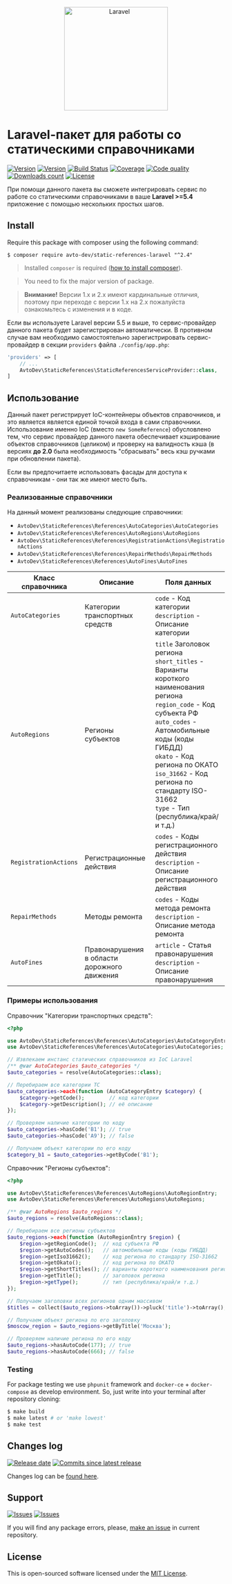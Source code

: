 <p align="center">
  <img src="https://laravel.com/assets/img/components/logo-laravel.svg" alt="Laravel" width="240" />
</p>

# Laravel-пакет для работы со статическими справочниками

[![Version][badge_packagist_version]][link_packagist]
[![Version][badge_php_version]][link_packagist]
[![Build Status][badge_build_status]][link_build_status]
[![Coverage][badge_coverage]][link_coverage]
[![Code quality][badge_code_quality]][link_code_quality]
[![Downloads count][badge_downloads_count]][link_packagist]
[![License][badge_license]][link_license]

При помощи данного пакета вы сможете интегрировать сервис по работе со статическими справочниками в ваше **Laravel >=5.4** приложение с помощью нескольких простых шагов.

## Install

Require this package with composer using the following command:

```shell
$ composer require avto-dev/static-references-laravel "^2.4"
```

> Installed `composer` is required ([how to install composer][getcomposer]).

> You need to fix the major version of package.

> **Внимание!** Версии 1.x и 2.x имеют кардинальные отличия, поэтому при переходе с версии 1.x на 2.x пожалуйста ознакомьтесь с изменения и в коде.

Если вы используете Laravel версии 5.5 и выше, то сервис-провайдер данного пакета будет зарегистрирован автоматически. В противном случае вам необходимо самостоятельно зарегистрировать сервис-провайдер в секции `providers` файла `./config/app.php`:

```php
'providers' => [
    // ...
    AvtoDev\StaticReferences\StaticReferencesServiceProvider::class,
]
```

## Использование

Данный пакет регистрирует IoC-контейнеры объектов справочников, и это является является единой точкой входа в сами справочники. Использование именно IoC (вместо `new SomeReference`) обусловлено тем, что сервис провайдер данного пакета обеспечивает кэширование объектов справочников (целиком) и проверку на валидность кэша (в версиях **до 2.0** была необходимость "сбрасывать" весь кэш ручками при обновлении пакета).

Если вы предпочитаете использовать фасады для доступа к справочникам - они так же имеют место быть.

### Реализованные справочники

На данный момент реализованы следующие справочники:

 * `AvtoDev\StaticReferences\References\AutoCategories\AutoCategories`
 * `AvtoDev\StaticReferences\References\AutoRegions\AutoRegions`
 * `AvtoDev\StaticReferences\References\RegistrationActions\RegistrationActions`
 * `AvtoDev\StaticReferences\References\RepairMethods\RepairMethods`
 * `AvtoDev\StaticReferences\References\AutoFines\AutoFines`

Класс справочника | Описание | Поля данных
----------------- | -------- | -----------
`AutoCategories` | Категории транспортных средств | `code` - Код категории <br /> `description` - Описание категории
`AutoRegions` | Регионы субъектов | `title` Заголовок региона <br /> `short_titles` - Варианты короткого наименования региона <br /> `region_code` - Код субъекта РФ <br /> `auto_codes` - Автомобильные коды (коды ГИБДД) <br /> `okato` - Код региона по ОКАТО <br /> `iso_31662` - Код региона по стандарту ISO-31662 <br /> `type` - Тип (республика/край/и т.д.)
`RegistrationActions` | Регистрационные действия | `codes` - Коды регистрационного действия <br /> `description` - Описание регистрационного действия
`RepairMethods` | Методы ремонта | `codes` - Коды метода ремонта <br /> `description` - Описание метода ремонта
`AutoFines` | Правонарушения в области дорожного движения | `article` - Статья правонарушения <br /> `description` - Описание правонарушения

### Примеры использования

Справочник "Категории транспортных средств":

```php
<?php

use AvtoDev\StaticReferences\References\AutoCategories\AutoCategoryEntry;
use AvtoDev\StaticReferences\References\AutoCategories\AutoCategories;

// Извлекаем инстанс статических справочников из IoC Laravel
/** @var AutoCategories $auto_categories */
$auto_categories = resolve(AutoCategories::class);

// Перебираем все категории ТС
$auto_categories->each(function (AutoCategoryEntry $category) {
    $category->getCode();        // код категории
    $category->getDescription(); // её описание
});

// Проверяем наличие категории по коду
$auto_categories->hasCode('B1'); // true
$auto_categories->hasCode('A9'); // false

// Получаем объект категории по его коду
$category_b1 = $auto_categories->getByCode('B1');
```

Справочник "Регионы субъектов":
  
```php
<?php

use AvtoDev\StaticReferences\References\AutoRegions\AutoRegionEntry;
use AvtoDev\StaticReferences\References\AutoRegions\AutoRegions;

/** @var AutoRegions $auto_regions */
$auto_regions = resolve(AutoRegions::class);

// Перебираем все регионы субъектов
$auto_regions->each(function (AutoRegionEntry $region) {
    $region->getRegionCode();  // код субъекта РФ
    $region->getAutoCodes();   // автомобильные коды (коды ГИБДД)
    $region->getIso31662();    // код региона по стандарту ISO-31662
    $region->getOkato();       // код региона по ОКАТО
    $region->getShortTitles(); // варианты короткого наименования региона
    $region->getTitle();       // заголовок региона
    $region->getType();        // тип (республика/край/и т.д.)
});

// Получаем заголовки всех регионов одним массивом
$titles = collect($auto_regions->toArray())->pluck('title')->toArray(); // ['Республика Адыгея', 'Республика Алтай', ...];

// Получаем объект региона по его заголовку
$moscow_region = $auto_regions->getByTitle('Москва');

// Проверяем наличие региона по его коду
$auto_regions->hasAutoCode(177); // true
$auto_regions->hasAutoCode(666); // false
```

### Testing

For package testing we use `phpunit` framework and `docker-ce` + `docker-compose` as develop environment. So, just write into your terminal after repository cloning:

```bash
$ make build
$ make latest # or 'make lowest'
$ make test
```

## Changes log

[![Release date][badge_release_date]][link_releases]
[![Commits since latest release][badge_commits_since_release]][link_commits]

Changes log can be [found here][link_changes_log].

## Support

[![Issues][badge_issues]][link_issues]
[![Issues][badge_pulls]][link_pulls]

If you will find any package errors, please, [make an issue][link_create_issue] in current repository.

## License

This is open-sourced software licensed under the [MIT License][link_license].

[badge_packagist_version]:https://img.shields.io/packagist/v/avto-dev/static-references-laravel.svg?maxAge=180
[badge_php_version]:https://img.shields.io/packagist/php-v/avto-dev/static-references-laravel.svg?longCache=true
[badge_build_status]:https://travis-ci.org/avto-dev/static-references-laravel.svg?branch=master
[badge_code_quality]:https://img.shields.io/scrutinizer/g/avto-dev/static-references-laravel.svg?maxAge=180
[badge_coverage]:https://img.shields.io/codecov/c/github/avto-dev/static-references-laravel/master.svg?maxAge=60
[badge_downloads_count]:https://img.shields.io/packagist/dt/avto-dev/static-references-laravel.svg?maxAge=180
[badge_license]:https://img.shields.io/packagist/l/avto-dev/static-references-laravel.svg?longCache=true
[badge_release_date]:https://img.shields.io/github/release-date/avto-dev/static-references-laravel.svg?style=flat-square&maxAge=180
[badge_commits_since_release]:https://img.shields.io/github/commits-since/avto-dev/static-references-laravel/latest.svg?style=flat-square&maxAge=180
[badge_issues]:https://img.shields.io/github/issues/avto-dev/static-references-laravel.svg?style=flat-square&maxAge=180
[badge_pulls]:https://img.shields.io/github/issues-pr/avto-dev/static-references-laravel.svg?style=flat-square&maxAge=180
[link_releases]:https://github.com/avto-dev/static-references-laravel/releases
[link_packagist]:https://packagist.org/packages/avto-dev/static-references-laravel
[link_build_status]:https://travis-ci.org/avto-dev/static-references-laravel
[link_coverage]:https://codecov.io/gh/avto-dev/static-references-laravel/
[link_changes_log]:https://github.com/avto-dev/static-references-laravel/blob/master/CHANGELOG.md
[link_code_quality]:https://scrutinizer-ci.com/g/avto-dev/static-references-laravel/
[link_issues]:https://github.com/avto-dev/static-references-laravel/issues
[link_create_issue]:https://github.com/avto-dev/static-references-laravel/issues/new/choose
[link_commits]:https://github.com/avto-dev/static-references-laravel/commits
[link_pulls]:https://github.com/avto-dev/static-references-laravel/pulls
[link_license]:https://github.com/avto-dev/static-references-laravel/blob/master/LICENSE
[getcomposer]:https://getcomposer.org/download/
